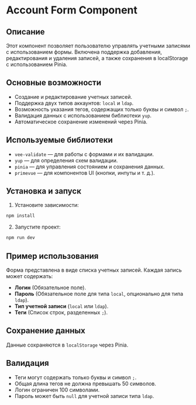 # Account Form Component

## Описание

Этот компонент позволяет пользователю управлять учетными записями с использованием формы. Включена поддержка добавления, редактирования и удаления записей, а также сохранения в localStorage с использованием Pinia.

## Основные возможности

- Создание и редактирование учетных записей.
- Поддержка двух типов аккаунтов: `local` и `ldap`.
- Возможность указания тегов, содержащих только буквы и символ `;`.
- Валидация данных с использованием библиотеки `yup`.
- Автоматическое сохранение изменений через Pinia.

## Используемые библиотеки

- `vee-validate` — для работы с формами и их валидации.
- `yup` — для определения схем валидации.
- `pinia` — для управления состоянием и сохранения данных.
- `primevue` — для компонентов UI (кнопки, инпуты и т. д.).

## Установка и запуск

1. Установите зависимости:

```bash
npm install
```

2. Запустите проект:

```bash
npm run dev
```

## Пример использования

Форма представлена в виде списка учетных записей. Каждая запись может содержать:

- **Логин** (Обязательное поле).
- **Пароль** (Обязательное поле для типа `local`, опционально для типа `ldap`).
- **Тип учетной записи** (`local` или `ldap`).
- **Теги** (Список строк, разделенных `;`).

## Сохранение данных

Данные сохраняются в `localStorage` через Pinia.

## Валидация

- Теги могут содержать только буквы и символ `;`.
- Общая длина тегов не должна превышать 50 символов.
- Логин ограничен 100 символами.
- Пароль может быть `null` для учетной записи типа `ldap`.
